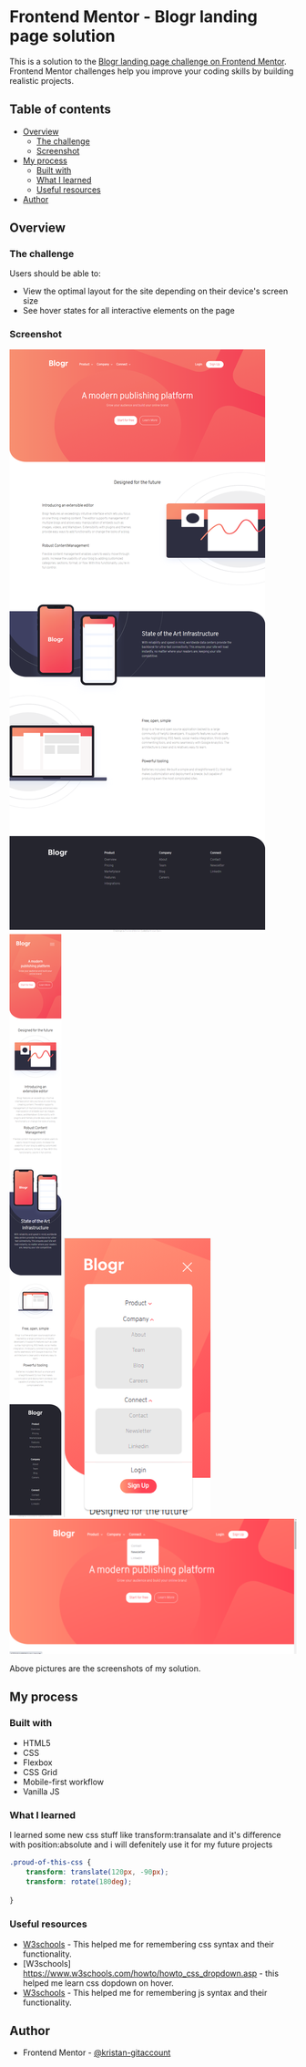 # Frontend Mentor - Blogr landing page solution

This is a solution to the [Blogr landing page challenge on Frontend Mentor](https://www.frontendmentor.io/challenges/blogr-landing-page-EX2RLAApP). Frontend Mentor challenges help you improve your coding skills by building realistic projects.

## Table of contents

- [Overview](#overview)
  - [The challenge](#the-challenge)
  - [Screenshot](#screenshot)
- [My process](#my-process)
  - [Built with](#built-with)
  - [What I learned](#what-i-learned)
  - [Useful resources](#useful-resources)
- [Author](#author)


## Overview

### The challenge

Users should be able to:

- View the optimal layout for the site depending on their device's screen size
- See hover states for all interactive elements on the page

### Screenshot

![](mysolution-screenshots/blogr-desktop.PNG)
![](mysolution-screenshots/blogr-mobile.PNG)
![](mysolution-screenshots/blogr-nav-menu.PNG)
![](mysolution-screenshots/blogr-active-states.PNG)

Above pictures are the screenshots of my solution.


## My process

### Built with

- HTML5
- CSS
- Flexbox
- CSS Grid
- Mobile-first workflow
- Vanilla JS


### What I learned

I learned some new css stuff like transform:transalate and it's difference with position:absolute and i will defenitely use it for my future projects

```css
.proud-of-this-css {
    transform: translate(120px, -90px);
    transform: rotate(180deg);

}
```

### Useful resources

- [W3schools](https://www.w3schools.com/css/) - This helped me for remembering css syntax and their functionality.
- [W3schools] https://www.w3schools.com/howto/howto_css_dropdown.asp - this helped me learn css dopdown on hover.
- [W3schools](https://www.w3schools.com/js/) - This helped me for remembering js syntax and their functionality.


## Author

- Frontend Mentor - [@kristan-gitaccount](https://www.frontendmentor.io/profile/kristan-gitaccount)



